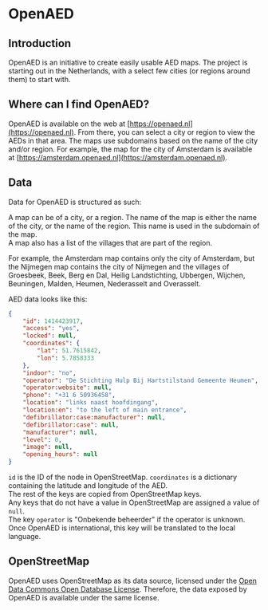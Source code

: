 # OpenAED

## Introduction

OpenAED is an initiative to create easily usable AED maps. The project is starting out in the Netherlands, with a select few cities (or regions around them) to start with.

## Where can I find OpenAED?

OpenAED is available on the web at [https://openaed.nl](https://openaed.nl).
From there, you can select a city or region to view the AEDs in that area.
The maps use subdomains based on the name of the city and/or region.
For example, the map for the city of Amsterdam is available at [https://amsterdam.openaed.nl](https://amsterdam.openaed.nl).

## Data

Data for OpenAED is structured as such:

A map can be of a city, or a region. The name of the map is either the name of the city, or the name of the region. This name is used in the subdomain of the map.  
A map also has a list of the villages that are part of the region.

For example, the Amsterdam map contains only the city of Amsterdam, but the Nijmegen map contains the city of Nijmegen and the villages of Groesbeek, Beek, Berg en Dal, Heilig Landstichting, Ubbergen, Wijchen, Beuningen, Malden, Heumen, Nederasselt and Overasselt.

AED data looks like this:

```JSON
{
    "id": 1414423917,
    "access": "yes",
    "locked": null,
    "coordinates": {
        "lat": 51.7615842,
        "lon": 5.7858333
    },
    "indoor": "no",
    "operator": "De Stichting Hulp Bij Hartstilstand Gemeente Heumen",
    "operator:website": null,
    "phone": "+31 6 50936458",
    "location": "links naast hoofdingang",
    "location:en": "to the left of main entrance",
    "defibrillator:case:manufacturer": null,
    "defibrillator:case": null,
    "manufacturer": null,
    "level": 0,
    "image": null,
    "opening_hours": null
}
```

`id` is the ID of the node in OpenStreetMap.
`coordinates` is a dictionary containing the latitude and longitude of the AED.  
The rest of the keys are copied from OpenStreetMap keys.  
Any keys that do not have a value in OpenStreetMap are assigned a value of `null`.  
The key `operator` is "Onbekende beheerder" if the operator is unknown.  
Once OpenAED is international, this key will be translated to the local language.

## OpenStreetMap

OpenAED uses OpenStreetMap as its data source, licensed under the [Open Data Commons Open Database License](https://opendatacommons.org/licenses/odbl/). Therefore, the data exposed by OpenAED is available under the same license.
